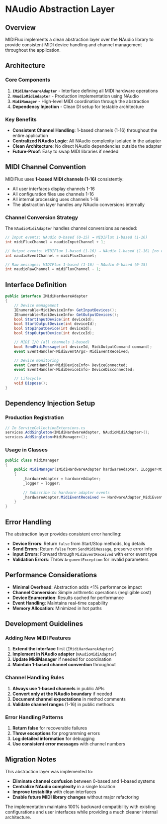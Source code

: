 # NAudio Abstraction Layer

## Overview

MIDIFlux implements a clean abstraction layer over the NAudio library to provide consistent MIDI device handling and channel management throughout the application.

## Architecture

### Core Components

1. **`IMidiHardwareAdapter`** - Interface defining all MIDI hardware operations
2. **`NAudioMidiAdapter`** - Production implementation using NAudio
3. **`MidiManager`** - High-level MIDI coordination through the abstraction
4. **Dependency Injection** - Clean DI setup for testable architecture

### Key Benefits

- **Consistent Channel Handling**: 1-based channels (1-16) throughout the entire application
- **Centralized NAudio Logic**: All NAudio complexity isolated in the adapter
- **Clean Architecture**: No direct NAudio dependencies outside the adapter
- **Future-Proof**: Easy to swap MIDI libraries if needed

## MIDI Channel Convention

MIDIFlux uses **1-based MIDI channels (1-16)** consistently:

- All user interfaces display channels 1-16
- All configuration files use channels 1-16  
- All internal processing uses channels 1-16
- The abstraction layer handles any NAudio conversions internally

### Channel Conversion Strategy

The `NAudioMidiAdapter` handles channel conversions as needed:

```csharp
// Input events: NAudio 0-based (0-15) → MIDIFlux 1-based (1-16)
int midiFluxChannel = naudioInputChannel + 1;

// Output events: MIDIFlux 1-based (1-16) → NAudio 1-based (1-16) [no conversion]
int naudioEventChannel = midiFluxChannel;

// Raw messages: MIDIFlux 1-based (1-16) → NAudio 0-based (0-15)
int naudioRawChannel = midiFluxChannel - 1;
```

## Interface Definition

```csharp
public interface IMidiHardwareAdapter
{
    // Device management
    IEnumerable<MidiDeviceInfo> GetInputDevices();
    IEnumerable<MidiDeviceInfo> GetOutputDevices();
    bool StartInputDevice(int deviceId);
    bool StartOutputDevice(int deviceId);
    bool StopInputDevice(int deviceId);
    bool StopOutputDevice(int deviceId);

    // MIDI I/O (all channels 1-based)
    bool SendMidiMessage(int deviceId, MidiOutputCommand command);
    event EventHandler<MidiEventArgs> MidiEventReceived;

    // Device monitoring
    event EventHandler<MidiDeviceInfo> DeviceConnected;
    event EventHandler<MidiDeviceInfo> DeviceDisconnected;

    // Lifecycle
    void Dispose();
}
```

## Dependency Injection Setup

### Production Registration

```csharp
// In ServiceCollectionExtensions.cs
services.AddSingleton<IMidiHardwareAdapter, NAudioMidiAdapter>();
services.AddSingleton<MidiManager>();
```

### Usage in Classes

```csharp
public class MidiManager
{
    public MidiManager(IMidiHardwareAdapter hardwareAdapter, ILogger<MidiManager> logger)
    {
        _hardwareAdapter = hardwareAdapter;
        _logger = logger;
        
        // Subscribe to hardware adapter events
        _hardwareAdapter.MidiEventReceived += HardwareAdapter_MidiEventReceived;
    }
}
```

## Error Handling

The abstraction layer provides consistent error handling:

- **Device Errors**: Return `false` from Start/Stop methods, log details
- **Send Errors**: Return `false` from `SendMidiMessage`, preserve error info  
- **Input Errors**: Forward through `MidiEventReceived` with error event type
- **Validation Errors**: Throw `ArgumentException` for invalid parameters

## Performance Considerations

- **Minimal Overhead**: Abstraction adds <1% performance impact
- **Channel Conversion**: Simple arithmetic operations (negligible cost)
- **Device Enumeration**: Results cached for performance
- **Event Handling**: Maintains real-time capability
- **Memory Allocation**: Minimized in hot paths

## Development Guidelines

### Adding New MIDI Features

1. **Extend the interface** first (`IMidiHardwareAdapter`)
2. **Implement in NAudio adapter** (`NAudioMidiAdapter`)
3. **Update MidiManager** if needed for coordination
4. **Maintain 1-based channel convention** throughout

### Channel Handling Rules

1. **Always use 1-based channels** in public APIs
2. **Convert only at the NAudio boundary** if needed
3. **Document channel expectations** in method comments
4. **Validate channel ranges** (1-16) in public methods

### Error Handling Patterns

1. **Return false** for recoverable failures
2. **Throw exceptions** for programming errors
3. **Log detailed information** for debugging
4. **Use consistent error messages** with channel numbers

## Migration Notes

This abstraction layer was implemented to:

- **Eliminate channel confusion** between 0-based and 1-based systems
- **Centralize NAudio complexity** in a single location
- **Improve testability** with clean interfaces
- **Enable future MIDI library changes** without major refactoring

The implementation maintains 100% backward compatibility with existing configurations and user interfaces while providing a much cleaner internal architecture.

